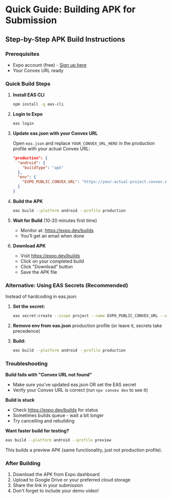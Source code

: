 # Quick Guide: Building APK for Submission

## Step-by-Step APK Build Instructions

### Prerequisites
- Expo account (free) - [Sign up here](https://expo.dev/signup)
- Your Convex URL ready

### Quick Build Steps

1. **Install EAS CLI**
   ```bash
   npm install -g eas-cli
   ```

2. **Login to Expo**
   ```bash
   eas login
   ```

3. **Update eas.json with your Convex URL**
   
   Open `eas.json` and replace `YOUR_CONVEX_URL_HERE` in the production profile with your actual Convex URL:
   ```json
   "production": {
     "android": {
       "buildType": "apk"
     },
     "env": {
       "EXPO_PUBLIC_CONVEX_URL": "https://your-actual-project.convex.cloud"
     }
   }
   ```

4. **Build the APK**
   ```bash
   eas build --platform android --profile production
   ```

5. **Wait for Build** (10-20 minutes first time)
   - Monitor at: https://expo.dev/builds
   - You'll get an email when done

6. **Download APK**
   - Visit https://expo.dev/builds
   - Click on your completed build
   - Click "Download" button
   - Save the APK file

### Alternative: Using EAS Secrets (Recommended)

Instead of hardcoding in eas.json:

1. **Set the secret:**
   ```bash
   eas secret:create --scope project --name EXPO_PUBLIC_CONVEX_URL --value https://your-project.convex.cloud
   ```

2. **Remove env from eas.json** production profile (or leave it, secrets take precedence)

3. **Build:**
   ```bash
   eas build --platform android --profile production
   ```

### Troubleshooting

**Build fails with "Convex URL not found"**
- Make sure you've updated eas.json OR set the EAS secret
- Verify your Convex URL is correct (run `npx convex dev` to see it)

**Build is stuck**
- Check https://expo.dev/builds for status
- Sometimes builds queue - wait a bit longer
- Try cancelling and rebuilding

**Want faster build for testing?**
```bash
eas build --platform android --profile preview
```

This builds a preview APK (same functionality, just not production profile).

### After Building

1. Download the APK from Expo dashboard
2. Upload to Google Drive or your preferred cloud storage
3. Share the link in your submission
4. Don't forget to include your demo video!

